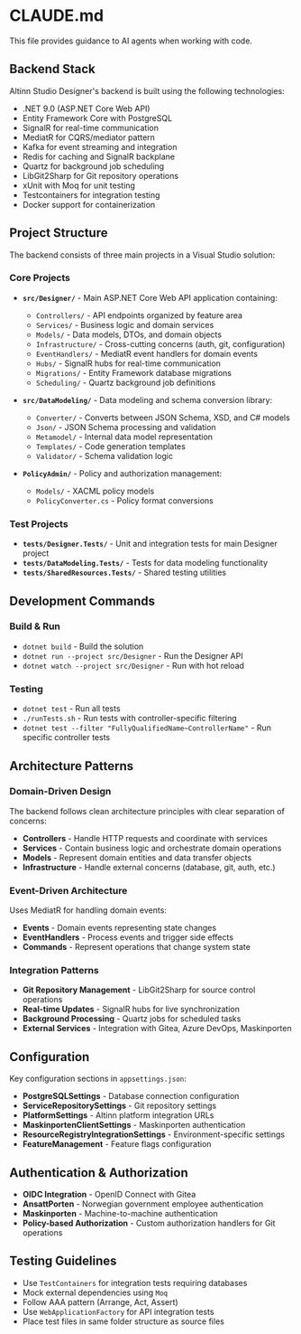 # CLAUDE.md

This file provides guidance to AI agents when working with code.

## Backend Stack

Altinn Studio Designer's backend is built using the following technologies:

- .NET 9.0 (ASP.NET Core Web API)
- Entity Framework Core with PostgreSQL
- SignalR for real-time communication
- MediatR for CQRS/mediator pattern
- Kafka for event streaming and integration
- Redis for caching and SignalR backplane
- Quartz for background job scheduling
- LibGit2Sharp for Git repository operations
- xUnit with Moq for unit testing
- Testcontainers for integration testing
- Docker support for containerization

## Project Structure

The backend consists of three main projects in a Visual Studio solution:

### Core Projects

- **`src/Designer/`** - Main ASP.NET Core Web API application containing:
    - `Controllers/` - API endpoints organized by feature area
    - `Services/` - Business logic and domain services
    - `Models/` - Data models, DTOs, and domain objects
    - `Infrastructure/` - Cross-cutting concerns (auth, git, configuration)
    - `EventHandlers/` - MediatR event handlers for domain events
    - `Hubs/` - SignalR hubs for real-time communication
    - `Migrations/` - Entity Framework database migrations
    - `Scheduling/` - Quartz background job definitions

- **`src/DataModeling/`** - Data modeling and schema conversion library:
    - `Converter/` - Converts between JSON Schema, XSD, and C# models
    - `Json/` - JSON Schema processing and validation
    - `Metamodel/` - Internal data model representation
    - `Templates/` - Code generation templates
    - `Validator/` - Schema validation logic

- **`PolicyAdmin/`** - Policy and authorization management:
    - `Models/` - XACML policy models
    - `PolicyConverter.cs` - Policy format conversions

### Test Projects

- **`tests/Designer.Tests/`** - Unit and integration tests for main Designer project
- **`tests/DataModeling.Tests/`** - Tests for data modeling functionality
- **`tests/SharedResources.Tests/`** - Shared testing utilities

## Development Commands

### Build & Run

- `dotnet build` - Build the solution
- `dotnet run --project src/Designer` - Run the Designer API
- `dotnet watch --project src/Designer` - Run with hot reload

### Testing

- `dotnet test` - Run all tests
- `./runTests.sh` - Run tests with controller-specific filtering
- `dotnet test --filter "FullyQualifiedName~ControllerName"` - Run specific controller tests

## Architecture Patterns

### Domain-Driven Design

The backend follows clean architecture principles with clear separation of concerns:

- **Controllers** - Handle HTTP requests and coordinate with services
- **Services** - Contain business logic and orchestrate domain operations
- **Models** - Represent domain entities and data transfer objects
- **Infrastructure** - Handle external concerns (database, git, auth, etc.)

### Event-Driven Architecture

Uses MediatR for handling domain events:

- **Events** - Domain events representing state changes
- **EventHandlers** - Process events and trigger side effects
- **Commands** - Represent operations that change system state

### Integration Patterns

- **Git Repository Management** - LibGit2Sharp for source control operations
- **Real-time Updates** - SignalR hubs for live synchronization
- **Background Processing** - Quartz jobs for scheduled tasks
- **External Services** - Integration with Gitea, Azure DevOps, Maskinporten

## Configuration

Key configuration sections in `appsettings.json`:

- **PostgreSQLSettings** - Database connection configuration
- **ServiceRepositorySettings** - Git repository settings
- **PlatformSettings** - Altinn platform integration URLs
- **MaskinportenClientSettings** - Maskinporten authentication
- **ResourceRegistryIntegrationSettings** - Environment-specific settings
- **FeatureManagement** - Feature flags configuration

## Authentication & Authorization

- **OIDC Integration** - OpenID Connect with Gitea
- **AnsattPorten** - Norwegian government employee authentication
- **Maskinporten** - Machine-to-machine authentication
- **Policy-based Authorization** - Custom authorization handlers for Git operations

## Testing Guidelines

- Use `TestContainers` for integration tests requiring databases
- Mock external dependencies using `Moq`
- Follow AAA pattern (Arrange, Act, Assert)
- Use `WebApplicationFactory` for API integration tests
- Place test files in same folder structure as source files
